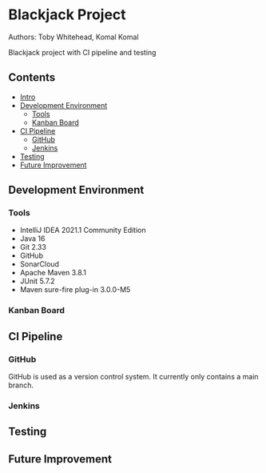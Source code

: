 # Blackjack Project
Authors: Toby Whitehead, Komal Komal

Blackjack project with CI pipeline and testing

## Contents

* [Intro](#Blackjack-Project)
* [Development Environment](#Development-Environment)
  * [Tools](#Tools)
  * [Kanban Board](#Kanban-Board)
* [CI Pipeline](#CI-Pipeline)
  * [GitHub](#GitHub)
  * [Jenkins](#Jenkins)
* [Testing](#Testing)
* [Future Improvement](#Future-Improvement)

## Development Environment

### Tools

* IntelliJ IDEA 2021.1 Community Edition
* Java 16
* Git 2.33
* GitHub
* SonarCloud
* Apache Maven 3.8.1
* JUnit 5.7.2
* Maven sure-fire plug-in 3.0.0-M5

### Kanban Board

## CI Pipeline

### GitHub

GitHub is used as a version control system. It currently only
contains a main branch.

<!---
INSERT GITHUB GRAPHIC HERE
-->

### Jenkins
<!---
I know nothing about Jenkins
-->

## Testing

## Future Improvement

